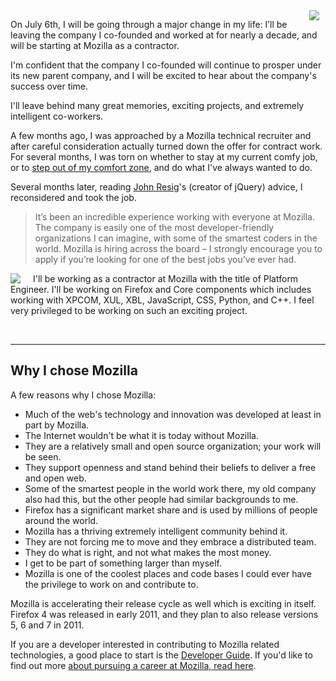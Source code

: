 <img src='/static/img/blogpost_118/mozilla-logo.png' style='float:right;padding-right:10px;'>

On July 6th, I will be going through a major change in my life: I’ll be leaving the company I co-founded and worked at for nearly a decade, and will be starting at Mozilla as a contractor.

I'm confident that the company I co-founded will continue to prosper under its new parent company, and I will be excited to hear about the company's success over time.

I'll leave behind many great memories, exciting projects, and extremely intelligent co-workers.

A few months ago, I was approached by a Mozilla technical recruiter and after careful consideration actually turned down the offer for contract work.  For several months, I was torn on whether to stay at my current comfy job, or to [step out of my comfort zone][2], and do what I've always wanted to do.

Several months later, reading [John Resig][3]'s (creator of jQuery) advice, I reconsidered and took the job.

> It’s been an incredible experience working with everyone at Mozilla.
> The company is easily one of the most developer-friendly organizations I can imagine, with some of the smartest coders in the world.
> Mozilla is hiring across the board – I strongly encourage you to apply if you’re looking for one of the best jobs you’ve ever had.

<img src='/static/img/blogpost_118/firefox-logo.png' style='float:left;padding-right:20px;'>

I'll be working as a contractor at Mozilla with the title of Platform Engineer.  I'll be working on Firefox and Core components which includes working with XPCOM, XUL, XBL, JavaScript, CSS, Python, and C++.  I feel very privileged to be working on such an exciting project.

<br>

---

## Why I chose Mozilla

A few reasons why I chose Mozilla:

- Much of the web's technology and innovation was developed at least in part by Mozilla.
- The Internet wouldn't be what it is today without Mozilla.
- They are a relatively small and open source organization; your work will be seen.
- They support openness and stand behind their beliefs to deliver a free and open web.
- Some of the smartest people in the world work there, my old company also had this, but the other people had similar backgrounds to me.
- Firefox has a significant market share and is used by millions of people around the world.
- Mozilla has a thriving extremely intelligent community behind it.
- They are not forcing me to move and they embrace a distributed team.
- They do what is right, and not what makes the most money.
- I get to be part of something larger than myself.
- Mozilla is one of the coolest places and code bases I could ever have the privilege to work on and contribute to.

Mozilla is accelerating their release cycle as well which is exciting in itself.  Firefox 4 was released in early 2011, and they plan to also release versions 5, 6 and 7 in 2011.

If you are a developer interested in contributing to Mozilla related technologies, a good place to start is the [Developer Guide][1].  If you'd like to find out more [about pursuing a career at Mozilla, read here][4].


[1]: https://developer.mozilla.org/En/Developer_Guide
[2]: http://joel.is/post/6211105959/what-are-you-doing-to-feel-uncomfortable
[3]: http://ejohn.org/
[4]: http://www.mozilla.com/en-US/about/careers.html
